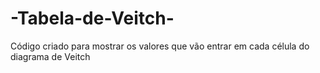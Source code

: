 # -Tabela-de-Veitch-
Código criado para mostrar os valores que vão entrar em cada célula do diagrama de Veitch
